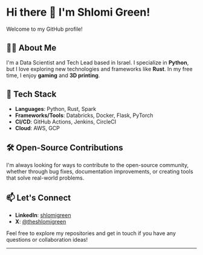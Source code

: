 # Hi there 👋 I'm Shlomi Green!

Welcome to my GitHub profile!

## 👨‍💻 About Me
I'm a Data Scientist and Tech Lead based in Israel. I specialize in **Python**, but I love exploring new technologies and frameworks like **Rust**. In my free time, I enjoy **gaming** and **3D printing**.

## 🔧 Tech Stack
- **Languages**: Python, Rust, Spark
- **Frameworks/Tools**: Databricks, Docker, Flask, PyTorch
- **CI/CD**: GitHub Actions, Jenkins, CircleCI
- **Cloud**: AWS, GCP

## 🛠️ Open-Source Contributions
I'm always looking for ways to contribute to the open-source community, whether through bug fixes, documentation improvements, or creating tools that solve real-world problems.

## 📫 Let's Connect
- **LinkedIn**: [shlomigreen](https://www.linkedin.com/in/shlomigreen/)
- **X**: [@theshlomigreen](https://x.com/theshlomigreen)

Feel free to explore my repositories and get in touch if you have any questions or collaboration ideas!

---

